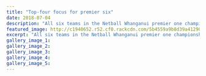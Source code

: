 ```yaml
---
title: "Top-four focus for premier six"
date: 2018-07-04
description: "All six teams in the Netball Whanganui premier one championship will have their sights firmly set on making the top four..."
featured_image: http://c1940652.r52.cf0.rackcdn.com/5b4559a9b8d39a4129000432/Photo-of-netball-going-through-net.jpg
excerpt: "All six teams in the Netball Whanganui premier one championship will have their sights firmly set on making the top four with round one of the competition ending on Monday night."
gallery_image_1: 
gallery_image_2: 
gallery_image_3: 
gallery_image_4: 
gallery_image_5: 
---
```

